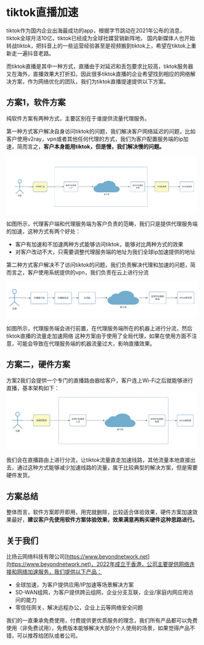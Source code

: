 
# tiktok直播加速
tiktok作为国内企业出海最成功的app，根据字节跳动在2021年公布的消息，tiktok全球月活10亿，tiktok已经成为全球社媒营销新阵地，
国内新媒体人也开始转战tiktok，把抖音上的一些运营经验甚至是视频搬到tiktok上，希望在tiktok上重新走一遍抖音老路。

而tiktok直播是其中一种方式，直播由于对延迟和丢包要求比较高，tiktok服务器又在海外，直播效果大打折扣，因此很多tiktok直播的企业希望找到相应的网络解决方案，作为网络优化的团队，我们为tiktok直播提速提供以下方案。

## 方案1，软件方案
纯软件方案有两种方式，主要区别在于谁提供流量代理服务。

第一种方式客户解决自身访问tiktok的问题，我们解决客户网络延迟的问题，比如客户使用v2ray，vpn或者其他任何代理的方式，我们为客户配置服务端的ip加速，简而言之，**客户本身能用tiktok，但是慢，我们解决慢的问题。**

![img_3.png](img_3.png)

如图所示，代理客户端和代理服务端为客户负责的范畴，我们只是提供代理服务端的加速，这种方式有两个好处：

- 客户有加速和不加速两种方式能够访问tiktok，能够对比两种方式的效果
- 对客户改动不大，只需要调整代理服务端的地址为我们全球ip加速提供的地址

第二种方式客户解决不了访问tiktok的问题，我们负责解决代理和加速的问题，简而言之，客户使用系统提供的vpn，我们负责在云上进行分流

![img_4.png](img_4.png)

如图所示，代理服务端会进行前置，在代理服务端所在的机器上进行分流，然后tiktok直播的流量走加速网络 这种方案由于使用了全局代理，如果在使用方面不注意，可能会导致在代理服务端的机器流量过大，影响直播效果。

## 方案二，硬件方案
方案2我们会提供一个专门的直播路由器给客户，客户连上Wi-Fi之后就能够进行直播，基本架构如下：
![img_5.png](img_5.png)

我们会在直播路由上进行分流，让tiktok流量直走加速线路，其他流量本地直接出去，通过这种方式能够减少加速线路的流量，属于比较典型的解决方案，但是需要硬件发货。

## 方案总结
整体而言，软件方案即开即用，用完就删除，比较适合体验效果，硬件方案加速效果最好，**建议客户先使用软件方案体验效果，效果满意再购买硬件这种思路进行。**

## 关于我们
比扬云网络科技有限公司[https://www.beyondnetwork.net](https://www.beyondnetwork.net)，2022年成立于香港，公司主要提供网络连接和网络加速服务，我们提供以下产品：

- 全球加速，为客户提供应用/IP加速等场景解决方案
- SD-WAN组网，为客户提供跨云组网，企业分支互联，企业/家庭内网应用访问的能力
- 零信任网关，解决远程办公，企业上云等网络安全问题

我们的一直秉承免费使用，付费提供更优质服务的理念，我们所有产品都可以免费使用（非免费试用），免费版本能够解决大部分个人使用的场景，如果觉得产品不错，可以推荐给团队或者公司。
